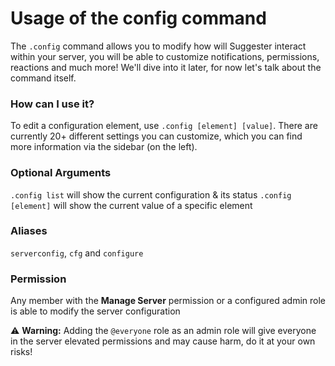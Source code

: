 # Usage of the config command

The `.config` command allows you to modify how will Suggester interact within your server, you will be able to customize notifications, permissions, reactions and much more! We'll dive into it later, for now let's talk about the command itself.

### How can I use it?

To edit a configuration element, use `.config [element] [value]`. There are currently 20+ different settings you can customize, which you can find more information via the sidebar (on the left).

### Optional Arguments

`.config list` will show the current configuration & its status 
`.config [element]` will show the current value of a specific element

### Aliases
`serverconfig`, `cfg` and `configure`

### Permission
Any member with the **Manage Server** permission or a configured admin role is able to modify the server configuration

⚠ **Warning:** Adding the `@everyone` role as an admin role will give everyone in the server elevated permissions and may cause harm, do it at your own risks!

